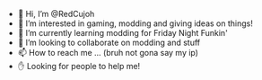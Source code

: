 - 👋 Hi, I’m @RedCujoh
- 👀 I’m interested in gaming, modding and giving ideas on things!
- 🌱 I’m currently learning modding for Friday Night Funkin'
- 💞️ I’m looking to collaborate on modding and stuff
- 📫 How to reach me ... (bruh not gona say my ip)
- ✋ Looking for people to help me!
